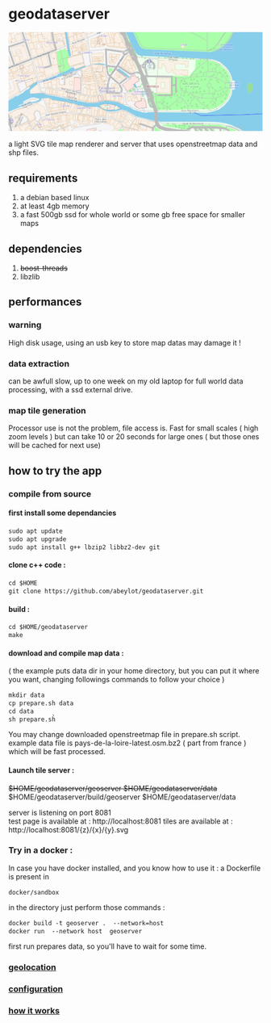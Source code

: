 # geodataserver
![sample](/docs/sample.jpg)


a light SVG tile map renderer and server that uses openstreetmap data and shp files.

## requirements
1. a debian based linux
2. at least 4gb memory
2. a fast 500gb ssd for whole world or some gb free space for smaller maps

## dependencies
1. ~~boost-threads~~
2. libzlib

## performances

### warning
High disk usage, using an usb key to store map datas may damage it !

### data extraction
can be awfull slow, up to one week on my old laptop for full world data processing, with a ssd external drive.

### map tile generation
Processor use is not the problem, file access is.
Fast for small scales ( high zoom levels ) but can take 10 or 20 seconds for large ones ( but those ones will be cached for next use)

## how to try the app

###  compile from source
#### first install some dependancies
    sudo apt update
    sudo apt upgrade
    sudo apt install g++ lbzip2 libbz2-dev git
    
#### clone c++ code :
    cd $HOME
    git clone https://github.com/abeylot/geodataserver.git
    
#### build :
    cd $HOME/geodataserver
    make
    
#### download and compile map data :
( the example puts data dir in your home directory, but you can put it where you want, changing followings commands to follow your choice )

    mkdir data
    cp prepare.sh data
    cd data
    sh prepare.sh̀
    
You may change downloaded openstreetmap file in prepare.sh script.
example data file is pays-de-la-loire-latest.osm.bz2 ( part from france ) which will be fast processed.
#### Launch tile server :  
~~$HOME/geodataserver/geoserver $HOME/geodataserver/data~~
    $HOME/geodataserver/build/geoserver $HOME/geodataserver/data

server is listening on port 8081<br/>
test page is available at : http://localhost:8081
tiles are available at : http://localhost:8081/{z}/{x}/{y}.svg


### Try in a docker :
In case you have docker installed, and you know how to use it :
a Dockerfile is present in

    docker/sandbox

in the directory just perform those commands :

    docker build -t geoserver .  --network=host 
    docker run  --network host  geoserver

first run prepares data, so you'll have to wait for some time.

### [geolocation](geolocation.md)

### [configuration](configuration.md)

### [how it works](specifications.md)
